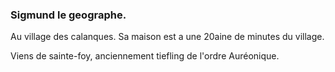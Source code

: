 ### Sigmund le geographe. 

Au village des calanques. Sa maison est a une 20aine de minutes du village.

Viens de sainte-foy, anciennement tiefling de l'ordre Auréonique.